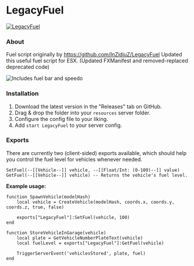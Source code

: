 # LegacyFuel
[![LegacyFuel](https://i.imgur.com/cdJoEia.png)](https://github.com/Betererokay/LegacyFuel)


### About
Fuel script originally by https://github.com/InZidiuZ/LegacyFuel
Updated this useful fuel script for ESX. (Updated FXManifest and removed-replaced deprecated code)

![Includes fuel bar and speedo](https://i.imgur.com/ivukrYc.png)


### Installation
1) Download the latest version in the "Releases" tab on GitHub.
2) Drag & drop the folder into your `resources` server folder.
3) Configure the config file to your liking.
4) Add `start LegacyFuel` to your server config.

### Exports
There are currently two (client-sided) exports available, which should help you control the fuel level for vehicles whenever needed.

```
SetFuel(--[[Vehicle--]] vehicle, --[[Float/Int: (0-100)--]] value)
GetFuel(--[[Vehicle--]] vehicle) -- Returns the vehicle's fuel level.
```

**Example usage:**
```
function SpawnVehicle(modelHash)
    local vehicle = CreateVehicle(modelHash, coords.x, coords.y, coords.z, true, false)

    exports["LegacyFuel"]:SetFuel(vehicle, 100)
end

function StoreVehicleInGarage(vehicle)
    local plate = GetVehicleNumberPlateText(vehicle)
    local fuelLevel = exports["LegacyFuel"]:GetFuel(vehicle)

    TriggerServerEvent('vehiclesStored', plate, fuel)
end
